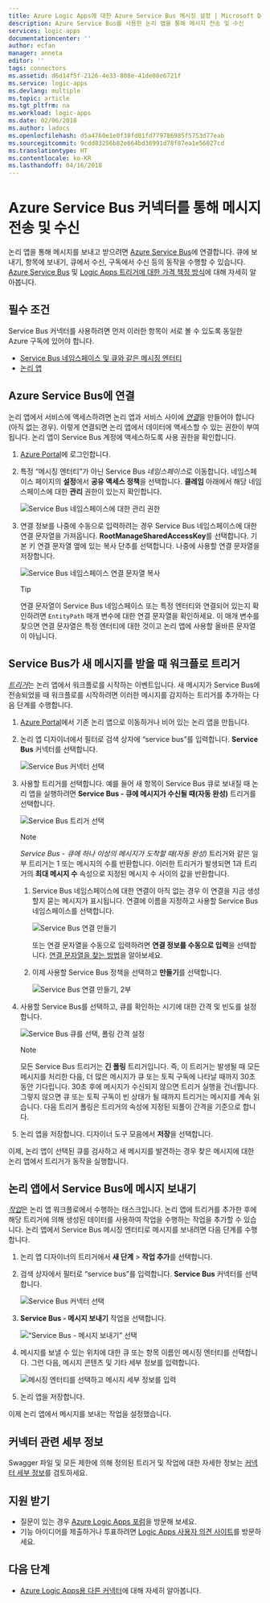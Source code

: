 ```yaml
---
title: Azure Logic Apps에 대한 Azure Service Bus 메시징 설정 | Microsoft Docs
description: Azure Service Bus를 사용한 논리 앱을 통해 메시지 전송 및 수신
services: logic-apps
documentationcenter: ''
author: ecfan
manager: anneta
editor: ''
tags: connectors
ms.assetid: d6d14f5f-2126-4e33-808e-41de08e6721f
ms.service: logic-apps
ms.devlang: multiple
ms.topic: article
ms.tgt_pltfrm: na
ms.workload: logic-apps
ms.date: 02/06/2018
ms.author: ladocs
ms.openlocfilehash: d5a4760e1e0f38fd81fd779786985f5753d77eab
ms.sourcegitcommit: 9cdd83256b82e664bd36991d78f87ea1e56827cd
ms.translationtype: HT
ms.contentlocale: ko-KR
ms.lasthandoff: 04/16/2018
---
```

# <a name="send-and-receive-messages-with-the-azure-service-bus-connector"></a>Azure Service Bus 커넥터를 통해 메시지 전송 및 수신

논리 앱을 통해 메시지를 보내고 받으려면 [Azure Service Bus](https://azure.microsoft.com/services/service-bus/)에 연결합니다. 큐에 보내기, 항목에 보내기, 큐에서 수신, 구독에서 수신 등의 동작을 수행할 수 있습니다. [Azure Service Bus](../service-bus-messaging/service-bus-messaging-overview.md) 및 [Logic Apps 트리거에 대한 가격 책정 방식](../logic-apps/logic-apps-pricing.md)에 대해 자세히 알아봅니다.

## <a name="prerequisites"></a>필수 조건

Service Bus 커넥터를 사용하려면 먼저 이러한 항목이 서로 볼 수 있도록 동일한 Azure 구독에 있어야 합니다.

* [Service Bus 네임스페이스 및 큐와 같은 메시징 엔터티](../service-bus-messaging/service-bus-create-namespace-portal.md)
* [논리 앱](../logic-apps/quickstart-create-first-logic-app-workflow.md)

<a name="permissions-connection-string"></a>

## <a name="connect-to-azure-service-bus"></a>Azure Service Bus에 연결

논리 앱에서 서비스에 액세스하려면 논리 앱과 서비스 사이에 [*연결*](./connectors-overview.md)을 만들어야 합니다(아직 없는 경우). 이렇게 연결되면 논리 앱에서 데이터에 액세스할 수 있는 권한이 부여됩니다. 논리 앱이 Service Bus 계정에 액세스하도록 사용 권한을 확인합니다.

1. [Azure Portal](https://portal.azure.com "Azure Portal")에 로그인합니다. 

2. 특정 “메시징 엔터티”가 아닌 Service Bus *네임스페이스*로 이동합니다. 네임스페이스 페이지의 **설정**에서 **공유 액세스 정책**을 선택합니다. **클레임** 아래에서 해당 네임스페이스에 대한 **관리** 권한이 있는지 확인합니다.

   ![Service Bus 네임스페이스에 대한 관리 권한](./media/connectors-create-api-azure-service-bus/azure-service-bus-namespace.png)

3. 연결 정보를 나중에 수동으로 입력하려는 경우 Service Bus 네임스페이스에 대한 연결 문자열을 가져옵니다. **RootManageSharedAccessKey**를 선택합니다. 기본 키 연결 문자열 옆에 있는 복사 단추를 선택합니다. 나중에 사용할 연결 문자열을 저장합니다.

   ![Service Bus 네임스페이스 연결 문자열 복사](./media/connectors-create-api-azure-service-bus/find-service-bus-connection-string.png)

   > [!TIP]
   > 연결 문자열이 Service Bus 네임스페이스 또는 특정 엔터티와 연결되어 있는지 확인하려면 `EntityPath` 매개 변수에 대한 연결 문자열을 확인하세요. 이 매개 변수를 찾으면 연결 문자열은 특정 엔터티에 대한 것이고 논리 앱에 사용할 올바른 문자열이 아닙니다.

## <a name="trigger-workflow-when-your-service-bus-gets-new-messages"></a>Service Bus가 새 메시지를 받을 때 워크플로 트리거

[*트리거*](../logic-apps/logic-apps-overview.md#logic-app-concepts)는 논리 앱에서 워크플로를 시작하는 이벤트입니다. 새 메시지가 Service Bus에 전송되었을 때 워크플로를 시작하려면 이러한 메시지를 감지하는 트리거를 추가하는 다음 단계를 수행합니다.

1. [Azure Portal](https://portal.azure.com "Azure Portal")에서 기존 논리 앱으로 이동하거나 비어 있는 논리 앱을 만듭니다.

2. 논리 앱 디자이너에서 필터로 검색 상자에 “service bus”를 입력합니다. **Service Bus** 커넥터를 선택합니다. 

   ![Service Bus 커넥터 선택](./media/connectors-create-api-azure-service-bus/select-service-bus-connector.png) 

3. 사용할 트리거를 선택합니다. 예를 들어 새 항목이 Service Bus 큐로 보내질 때 논리 앱을 실행하려면 **Service Bus - 큐에 메시지가 수신될 때(자동 완성)** 트리거를 선택합니다.

   ![Service Bus 트리거 선택](./media/connectors-create-api-azure-service-bus/select-service-bus-trigger.png)

   > [!NOTE]
   > *Service Bus - 큐에 하나 이상의 메시지가 도착할 때(자동 완성)* 트리거와 같은 일부 트리거는 1 또는 메시지의 수를 반환합니다.
   > 이러한 트리거가 발생되면 1과 트리거의 **최대 메시지 수** 속성으로 지정된 메시지 수 사이의 값을 반환합니다.

   1. Service Bus 네임스페이스에 대한 연결이 아직 없는 경우 이 연결을 지금 생성할지 묻는 메시지가 표시됩니다. 연결에 이름을 지정하고 사용할 Service Bus 네임스페이스를 선택합니다.

      ![Service Bus 연결 만들기](./media/connectors-create-api-azure-service-bus/create-service-bus-connection-1.png)

      또는 연결 문자열을 수동으로 입력하려면 **연결 정보를 수동으로 입력**을 선택합니다. 
      [연결 문자열을 찾는 방법](#permissions-connection-string)을 알아보세요.
      

   2. 이제 사용할 Service Bus 정책을 선택하고 **만들기**를 선택합니다.

      ![Service Bus 연결 만들기, 2부](./media/connectors-create-api-azure-service-bus/create-service-bus-connection-2.png)

4. 사용할 Service Bus를 선택하고, 큐를 확인하는 시기에 대한 간격 및 빈도를 설정합니다.

   ![Service Bus 큐를 선택, 폴링 간격 설정](./media/connectors-create-api-azure-service-bus/select-service-bus-queue.png)

   > [!NOTE]
   > 모든 Service Bus 트리거는 **긴 폴링** 트리거입니다. 즉, 이 트리거는 발생될 때 모든 메시지를 처리한 다음, 더 많은 메시지가 큐 또는 토픽 구독에 나타날 때까지 30초 동안 기다립니다.
   > 30초 후에 메시지가 수신되지 않으면 트리거 실행을 건너뜁니다. 그렇지 않으면 큐 또는 토픽 구독이 빈 상태가 될 때까지 트리거는 메시지를 계속 읽습니다.
   > 다음 트리거 폴링은 트리거의 속성에 지정된 되풀이 간격을 기준으로 합니다.

5. 논리 앱을 저장합니다. 디자이너 도구 모음에서 **저장**을 선택합니다.

이제, 논리 앱이 선택된 큐를 검사하고 새 메시지를 발견하는 경우 찾은 메시지에 대한 논리 앱에서 트리거가 동작을 실행합니다.

## <a name="send-messages-from-your-logic-app-to-your-service-bus"></a>논리 앱에서 Service Bus에 메시지 보내기

[*작업*](../logic-apps/logic-apps-overview.md#logic-app-concepts)은 논리 앱 워크플로에서 수행하는 태스크입니다. 논리 앱에 트리거를 추가한 후에 해당 트리거에 의해 생성된 데이터를 사용하여 작업을 수행하는 작업을 추가할 수 있습니다. 논리 앱에서 Service Bus 메시징 엔터티로 메시지를 보내려면 다음 단계를 수행합니다.

1. 논리 앱 디자이너의 트리거에서 **새 단계** > **작업 추가**를 선택합니다.

2. 검색 상자에서 필터로 “service bus”를 입력합니다. **Service Bus** 커넥터를 선택합니다.

   ![Service Bus 커넥터 선택](./media/connectors-create-api-azure-service-bus/select-service-bus-connector-for-action.png) 

3. **Service Bus - 메시지 보내기** 작업을 선택합니다.

   ![“Service Bus - 메시지 보내기” 선택](./media/connectors-create-api-azure-service-bus/select-service-bus-send-message-action.png)

4. 메시지를 보낼 수 있는 위치에 대한 큐 또는 항목 이름인 메시징 엔터티를 선택합니다. 그런 다음, 메시지 콘텐츠 및 기타 세부 정보를 입력합니다.

   ![메시징 엔터티를 선택하고 메시지 세부 정보를 입력](./media/connectors-create-api-azure-service-bus/service-bus-send-message-details.png)    

5. 논리 앱을 저장합니다. 

이제 논리 앱에서 메시지를 보내는 작업을 설정했습니다. 

## <a name="connector-specific-details"></a>커넥터 관련 세부 정보

Swagger 파일 및 모든 제한에 의해 정의된 트리거 및 작업에 대한 자세한 정보는 [커넥터 세부 정보](/connectors/servicebus/)를 검토하세요.

## <a name="get-support"></a>지원 받기

* 질문이 있는 경우 [Azure Logic Apps 포럼](https://social.msdn.microsoft.com/Forums/en-US/home?forum=azurelogicapps)을 방문해 보세요.
* 기능 아이디어를 제출하거나 투표하려면 [Logic Apps 사용자 의견 사이트](http://aka.ms/logicapps-wish)를 방문하세요.

## <a name="next-steps"></a>다음 단계

* [Azure Logic Apps용 다른 커넥터](../connectors/apis-list.md)에 대해 자세히 알아봅니다.